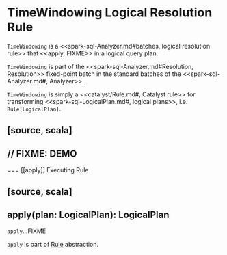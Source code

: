 # TimeWindowing Logical Resolution Rule

`TimeWindowing` is a <<spark-sql-Analyzer.md#batches, logical resolution rule>> that <<apply, FIXME>> in a logical query plan.

`TimeWindowing` is part of the <<spark-sql-Analyzer.md#Resolution, Resolution>> fixed-point batch in the standard batches of the <<spark-sql-Analyzer.md#, Analyzer>>.

`TimeWindowing` is simply a <<catalyst/Rule.md#, Catalyst rule>> for transforming <<spark-sql-LogicalPlan.md#, logical plans>>, i.e. `Rule[LogicalPlan]`.

[source, scala]
----
// FIXME: DEMO
----

=== [[apply]] Executing Rule

[source, scala]
----
apply(plan: LogicalPlan): LogicalPlan
----

`apply`...FIXME

`apply` is part of [Rule](catalyst/Rule.md#apply) abstraction.
